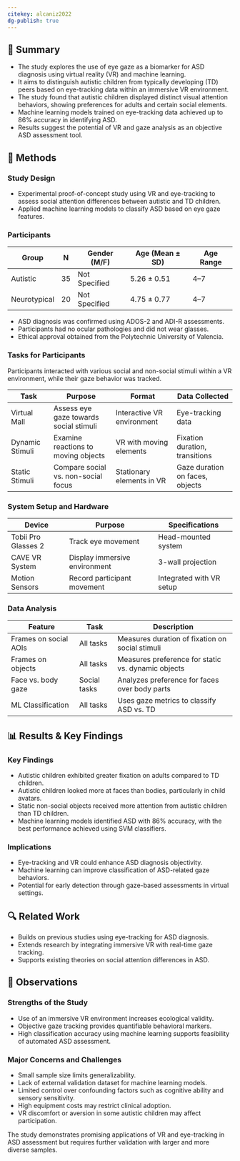 ```yaml
---
citekey: alcaniz2022
dg-publish: true
---
```

## 📌 Summary

- The study explores the use of eye gaze as a biomarker for ASD diagnosis using virtual reality (VR) and machine learning.
- It aims to distinguish autistic children from typically developing (TD) peers based on eye-tracking data within an immersive VR environment.
- The study found that autistic children displayed distinct visual attention behaviors, showing preferences for adults and certain social elements.
- Machine learning models trained on eye-tracking data achieved up to 86% accuracy in identifying ASD.
- Results suggest the potential of VR and gaze analysis as an objective ASD assessment tool.

## 🔬 Methods

### Study Design

- Experimental proof-of-concept study using VR and eye-tracking to assess social attention differences between autistic and TD children.
- Applied machine learning models to classify ASD based on eye gaze features.

### Participants

|Group|N|Gender (M/F)|Age (Mean ± SD)|Age Range|
|---|---|---|---|---|
|Autistic|35|Not Specified|5.26 ± 0.51|4–7|
|Neurotypical|20|Not Specified|4.75 ± 0.77|4–7|

- ASD diagnosis was confirmed using ADOS-2 and ADI-R assessments.
- Participants had no ocular pathologies and did not wear glasses.
- Ethical approval obtained from the Polytechnic University of Valencia.

### Tasks for Participants

Participants interacted with various social and non-social stimuli within a VR environment, while their gaze behavior was tracked.

|Task|Purpose|Format|Data Collected|
|---|---|---|---|
|Virtual Mall|Assess eye gaze towards social stimuli|Interactive VR environment|Eye-tracking data|
|Dynamic Stimuli|Examine reactions to moving objects|VR with moving elements|Fixation duration, transitions|
|Static Stimuli|Compare social vs. non-social focus|Stationary elements in VR|Gaze duration on faces, objects|

### System Setup and Hardware

|Device|Purpose|Specifications|
|---|---|---|
|Tobii Pro Glasses 2|Track eye movement|Head-mounted system|
|CAVE VR System|Display immersive environment|3-wall projection|
|Motion Sensors|Record participant movement|Integrated with VR setup|

### Data Analysis

|Feature|Task|Description|
|---|---|---|
|Frames on social AOIs|All tasks|Measures duration of fixation on social stimuli|
|Frames on objects|All tasks|Measures preference for static vs. dynamic objects|
|Face vs. body gaze|Social tasks|Analyzes preference for faces over body parts|
|ML Classification|All tasks|Uses gaze metrics to classify ASD vs. TD|

## 📊 Results & Key Findings

### Key Findings

- Autistic children exhibited greater fixation on adults compared to TD children.
- Autistic children looked more at faces than bodies, particularly in child avatars.
- Static non-social objects received more attention from autistic children than TD children.
- Machine learning models identified ASD with 86% accuracy, with the best performance achieved using SVM classifiers.

### Implications

- Eye-tracking and VR could enhance ASD diagnosis objectivity.
- Machine learning can improve classification of ASD-related gaze behaviors.
- Potential for early detection through gaze-based assessments in virtual settings.

## 🔍 Related Work

- Builds on previous studies using eye-tracking for ASD diagnosis.
- Extends research by integrating immersive VR with real-time gaze tracking.
- Supports existing theories on social attention differences in ASD.

## 📝 Observations

### Strengths of the Study

- Use of an immersive VR environment increases ecological validity.
- Objective gaze tracking provides quantifiable behavioral markers.
- High classification accuracy using machine learning supports feasibility of automated ASD assessment.

### Major Concerns and Challenges

- Small sample size limits generalizability.
- Lack of external validation dataset for machine learning models.
- Limited control over confounding factors such as cognitive ability and sensory sensitivity.
- High equipment costs may restrict clinical adoption.
- VR discomfort or aversion in some autistic children may affect participation.

The study demonstrates promising applications of VR and eye-tracking in ASD assessment but requires further validation with larger and more diverse samples.
